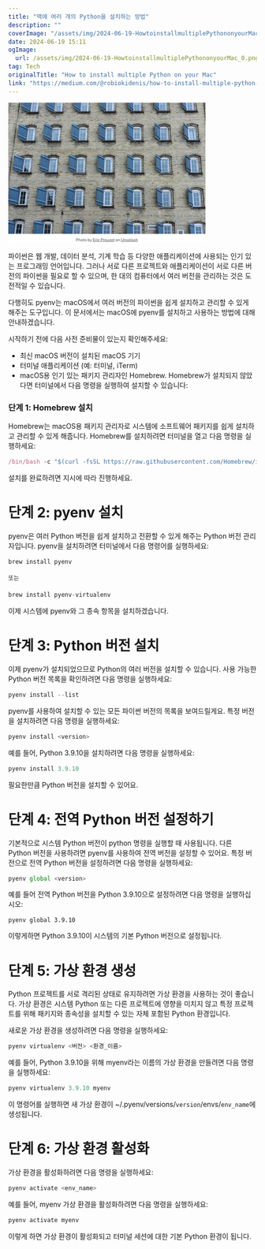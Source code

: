 ```yaml
---
title: "맥에 여러 개의 Python을 설치하는 방법"
description: ""
coverImage: "/assets/img/2024-06-19-HowtoinstallmultiplePythononyourMac_0.png"
date: 2024-06-19 15:11
ogImage: 
  url: /assets/img/2024-06-19-HowtoinstallmultiplePythononyourMac_0.png
tag: Tech
originalTitle: "How to install multiple Python on your Mac"
link: "https://medium.com/@robiokidenis/how-to-install-multiple-python-on-your-mac-d20713740a2d"
---
```



![그림](/assets/img/2024-06-19-HowtoinstallmultiplePythononyourMac_0.png)  

파이썬은 웹 개발, 데이터 분석, 기계 학습 등 다양한 애플리케이션에 사용되는 인기 있는 프로그래밍 언어입니다. 그러나 서로 다른 프로젝트와 애플리케이션이 서로 다른 버전의 파이썬을 필요로 할 수 있으며, 한 대의 컴퓨터에서 여러 버전을 관리하는 것은 도전적일 수 있습니다.

다행히도 pyenv는 macOS에서 여러 버전의 파이썬을 쉽게 설치하고 관리할 수 있게 해주는 도구입니다. 이 문서에서는 macOS에 pyenv를 설치하고 사용하는 방법에 대해 안내하겠습니다.

시작하기 전에 다음 사전 준비물이 있는지 확인해주세요:

<div class="content-ad"></div>

- 최신 macOS 버전이 설치된 macOS 기기
- 터미널 애플리케이션 (예: 터미널, iTerm)
- macOS용 인기 있는 패키지 관리자인 Homebrew. Homebrew가 설치되지 않았다면 터미널에서 다음 명령을 실행하여 설치할 수 있습니다:

### 단계 1: Homebrew 설치

Homebrew는 macOS용 패키지 관리자로 시스템에 소프트웨어 패키지를 쉽게 설치하고 관리할 수 있게 해줍니다. Homebrew를 설치하려면 터미널을 열고 다음 명령을 실행하세요:

```js
/bin/bash -c "$(curl -fsSL https://raw.githubusercontent.com/Homebrew/install/HEAD/install.sh)"
```

<div class="content-ad"></div>

설치를 완료하려면 지시에 따라 진행하세요.

# 단계 2: pyenv 설치

pyenv은 여러 Python 버전을 쉽게 설치하고 전환할 수 있게 해주는 Python 버전 관리자입니다. pyenv을 설치하려면 터미널에서 다음 명령어를 실행하세요:

```js
brew install pyenv

또는

brew install pyenv-virtualenv
```

<div class="content-ad"></div>

이제 시스템에 pyenv와 그 종속 항목을 설치하겠습니다.

# 단계 3: Python 버전 설치

이제 pyenv가 설치되었으므로 Python의 여러 버전을 설치할 수 있습니다. 사용 가능한 Python 버전 목록을 확인하려면 다음 명령을 실행하세요:

```js
pyenv install --list
```

<div class="content-ad"></div>

pyenv를 사용하여 설치할 수 있는 모든 파이썬 버전의 목록을 보여드릴게요. 특정 버전을 설치하려면 다음 명령을 실행하세요:

```js
pyenv install <version>
```

예를 들어, Python 3.9.10을 설치하려면 다음 명령을 실행하세요:

```js
pyenv install 3.9.10
```

<div class="content-ad"></div>

필요한만큼 Python 버전을 설치할 수 있어요.

# 단계 4: 전역 Python 버전 설정하기

기본적으로 시스템 Python 버전이 python 명령을 실행할 때 사용됩니다. 다른 Python 버전을 사용하려면 pyenv를 사용하여 전역 버전을 설정할 수 있어요. 특정 버전으로 전역 Python 버전을 설정하려면 다음 명령을 실행하세요:

```js
pyenv global <version>
```

<div class="content-ad"></div>

예를 들어 전역 Python 버전을 Python 3.9.10으로 설정하려면 다음 명령을 실행하십시오:

```
pyenv global 3.9.10
```

이렇게하면 Python 3.9.10이 시스템의 기본 Python 버전으로 설정됩니다.

# 단계 5: 가상 환경 생성

<div class="content-ad"></div>

Python 프로젝트를 서로 격리된 상태로 유지하려면 가상 환경을 사용하는 것이 좋습니다. 가상 환경은 시스템 Python 또는 다른 프로젝트에 영향을 미치지 않고 특정 프로젝트를 위해 패키지와 종속성을 설치할 수 있는 자체 포함된 Python 환경입니다.

새로운 가상 환경을 생성하려면 다음 명령을 실행하세요:

```js
pyenv virtualenv <버전> <환경_이름>
```

예를 들어, Python 3.9.10을 위해 myenv라는 이름의 가상 환경을 만들려면 다음 명령을 실행하세요:

<div class="content-ad"></div>

```js
pyenv virtualenv 3.9.10 myenv
```

이 명령어를 실행하면 새 가상 환경이 ~/.pyenv/versions/`version`/envs/`env_name`에 생성됩니다.

# 단계 6: 가상 환경 활성화

가상 환경을 활성화하려면 다음 명령을 실행하세요:

<div class="content-ad"></div>

```js
pyenv activate <env_name>
```

예를 들어, myenv 가상 환경을 활성화하려면 다음 명령을 실행하세요:

```js
pyenv activate myenv
```

이렇게 하면 가상 환경이 활성화되고 터미널 세션에 대한 기본 Python 환경이 됩니다.